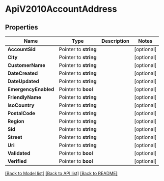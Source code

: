 # ApiV2010AccountAddress

## Properties

Name | Type | Description | Notes
------------ | ------------- | ------------- | -------------
**AccountSid** | Pointer to **string** |  | [optional] 
**City** | Pointer to **string** |  | [optional] 
**CustomerName** | Pointer to **string** |  | [optional] 
**DateCreated** | Pointer to **string** |  | [optional] 
**DateUpdated** | Pointer to **string** |  | [optional] 
**EmergencyEnabled** | Pointer to **bool** |  | [optional] 
**FriendlyName** | Pointer to **string** |  | [optional] 
**IsoCountry** | Pointer to **string** |  | [optional] 
**PostalCode** | Pointer to **string** |  | [optional] 
**Region** | Pointer to **string** |  | [optional] 
**Sid** | Pointer to **string** |  | [optional] 
**Street** | Pointer to **string** |  | [optional] 
**Uri** | Pointer to **string** |  | [optional] 
**Validated** | Pointer to **bool** |  | [optional] 
**Verified** | Pointer to **bool** |  | [optional] 

[[Back to Model list]](../README.md#documentation-for-models) [[Back to API list]](../README.md#documentation-for-api-endpoints) [[Back to README]](../README.md)


